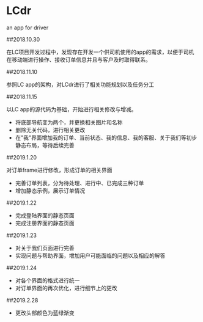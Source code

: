 # LCdr
an app for driver

##2018.10.30

在LC项目开发过程中，发现存在开发一个供司机使用的app的需求，以便于司机在移动端进行操作、接收订单信息并且与客户及时取得联系。

##2018.11.10

参照LC app的架构，对LCdr进行了相关功能规划以及任务分工

##2018.11.15

以LC app的源代码为基础，开始进行相关修改与增减。
* 将底部导航变为两个，并更换相关图片和名称
* 删除无关代码，进行相关更改
* 在"我"界面增加我的订单、当前状态、我的信息、我的客服、关于我们等初步静态布局，等待后续完善

##2019.1.20

对订单frame进行修改，形成订单的相关界面
* 完善订单列表，分为待处理、进行中、已完成三种订单
* 增加静态示例，展示订单情况

##2019.1.22

* 完成登陆界面的静态页面
* 完成注册界面的静态页面

##2019.1.23

* 对关于我们页面进行完善
* 实现问题与帮助界面，增加用户可能面临的问题以及相应的解答

##2019.1.24

* 对各个界面的格式进行统一
* 对订单界面的再次优化，进行细节上的更改

##2019.2.28

* 更改头部颜色为蓝绿渐变
